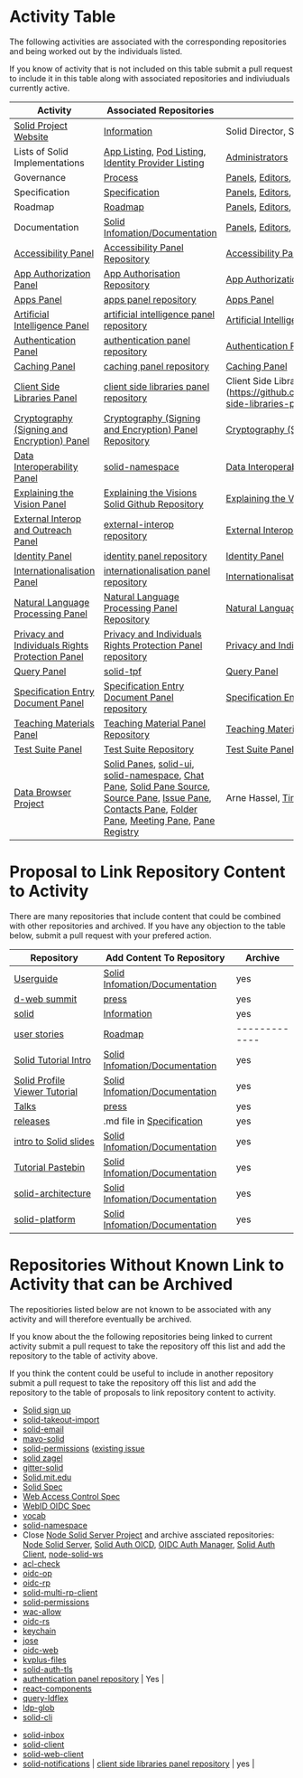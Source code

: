 
# Activity Table

The following activities are associated with the corresponding repositories and being worked out by the individuals listed. 

If you know of activity that is not included on this table submit a pull request to include it in this table along with associated repositories and indiviuduals currently active. 

| Activity  |  Associated Repositories  | Individuals Currently Active | 
| ------------- | ------------- | ------------- |
| [Solid Project Website](https://www.solidproject.org) | [Information](https://github.com/solid/information) | Solid Director, Solid Manager |
| Lists of Solid Implementations | [App Listing](https://github.com/solid/solid-apps), [Pod Listing](https://github.com/solid/pods), [Identity Provider Listing](https://github.com/solid/solid-idp-list) | [Administrators](https://github.com/orgs/solid/teams/administrators) | [Stakeholders](https://github.com/solid/process/blob/master/stakeholders.md), Solid Manager |
| Governance | [Process](https://github.com/solid/process) | [Panels](https://github.com/orgs/solid/teams/panels), [Editors](https://github.com/orgs/solid/teams/editors), [Administrators](https://github.com/orgs/solid/teams/administrators), Solid Director, Solid Manager |
| Specification | [Specification](https://github.com/solid/specification) | [Panels](https://github.com/orgs/solid/teams/panels), [Editors](https://github.com/orgs/solid/teams/editors), [Administrators](https://github.com/orgs/solid/teams/administrators), Solid Director, Solid Manager |
| Roadmap | [Roadmap](https://github.com/solid/Roadmap) | [Panels](https://github.com/orgs/solid/teams/panels), [Editors](https://github.com/orgs/solid/teams/editors), [Administrators](https://github.com/orgs/solid/teams/administrators), Solid Director, Solid Manager |
| Documentation |  [Solid Infomation/Documentation](https://github.com/solid/information/tree/master/documentation) | [Panels](https://github.com/orgs/solid/teams/panels), [Editors](https://github.com/orgs/solid/teams/editors), [Administrators](https://github.com/orgs/solid/teams/administrators), Solid Director, Solid Manager |
| [Accessibility Panel](https://github.com/solid/process/blob/master/panels.md#accessibility-panel) | [Accessibility Panel Repository](https://github.com/solid/Accessibility-Panel) | [Accessibility Panel](https://github.com/solid/process/blob/master/panels.md#accessibility-panel) |
| [App Authorization Panel](https://github.com/solid/process/blob/master/panels.md#app-authorization) | [App Authorisation Repository](https://github.com/solid/app-authorization-panel/issues/) | [App Authorization Panel](https://github.com/solid/process/blob/master/panels.md#app-authorization) |
| [Apps Panel](https://github.com/solid/process/blob/master/panels.md#apps-panel) | [apps panel repository](https://github.com/solid/apps-panel)  | [Apps Panel](https://github.com/solid/process/blob/master/panels.md#apps-panel) |
| [Artificial Intelligence Panel](https://github.com/solid/process/blob/master/panels.md#artificial-intelligence-panel) | [artificial intelligence panel repository](https://github.com/solid/Artificial-Intelligence-Panel) | [Artificial Intelligence Panel](https://github.com/solid/process/blob/master/panels.md#artificial-intelligence-panel) |
| [Authentication Panel](https://github.com/solid/process/blob/master/panels.md#authentication-panel) | [authentication panel repository](https://github.com/solid/authentication-panel)  | [Authentication Panel](https://github.com/solid/process/blob/master/panels.md#authentication-panel) |
| [Caching Panel](https://github.com/solid/process/blob/master/panels.md#caching-panel) | [caching panel repository](https://github.com/solid/caching-panel) | [Caching Panel](https://github.com/solid/process/blob/master/panels.md#caching-panel) |
| [Client Side Libraries Panel](https://github.com/solid/process/blob/master/panels.md#client-side-libraries-panel) | [client side libraries panel repository](https://github.com/solid/client-side-libraries-panel) | Client Side Libraries Panel](https://github.com/solid/process/blob/master/panels.md#client-side-libraries-panel) |
| [Cryptography (Signing and Encryption) Panel](https://github.com/solid/process/blob/master/panels.md#cryptography-signing-and-encryption-panel) | [Cryptography (Signing and Encryption) Panel Repository](https://github.com/solid/cryptography-signing-and-encryption-panel) | [Cryptography (Signing and Encryption) Panel](https://github.com/solid/process/blob/master/panels.md#cryptography-signing-and-encryption-panel) |
| [Data Interoperability Panel](https://github.com/solid/process/blob/master/panels.md#data-interoperability) | [solid-namespace](https://github.com/solid/solid-namespace) | [Data Interoperability Panel](https://github.com/solid/process/blob/master/panels.md#data-interoperability) |
| [Explaining the Vision Panel](https://github.com/solid/process/blob/master/panels.md#explaining-the-vision-panel) | [Explaining the Visions Solid Github Repository](https://github.com/solid/Explaining-the-Vision-Panel)  | [Explaining the Vision Panel](https://github.com/solid/process/blob/master/panels.md#explaining-the-vision-panel) |
| [External Interop and Outreach Panel](https://github.com/solid/process/blob/master/panels.md#external-interop-and-outreach-panel) | [external-interop repository](https://github.com/solid/external-interop) | [External Interop and Outreach Panel](https://github.com/solid/process/blob/master/panels.md#external-interop-and-outreach-panel) |
| [Identity Panel](https://github.com/solid/process/blob/master/panels.md#identity-panel) | [identity panel repository](https://github.com/solid/identity-panel)  | [Identity Panel](https://github.com/solid/process/blob/master/panels.md#identity-panel) |
| [Internationalisation Panel](https://github.com/solid/process/blob/master/panels.md#internationalisation-panel) | [internationalisation panel repository](https://github.com/solid/internationalisation-panel) | [Internationalisation Panel](https://github.com/solid/process/blob/master/panels.md#internationalisation-panel) |
| [Natural Language Processing Panel](https://github.com/solid/process/blob/master/panels.md#natural-language-processing-panel) | [Natural Language Processing Panel Repository](https://github.com/solid/natural-language-processing-panel) | [Natural Language Processing Panel](https://github.com/solid/process/blob/master/panels.md#natural-language-processing-panel) |
| [Privacy and Individuals Rights Protection Panel](https://github.com/solid/process/blob/master/panels.md#privacy-and-individuals-rights-protection-panel) | [Privacy and Individuals Rights Protection Panel repository](https://github.com/solid/privacy-and-individuals-rights-protection-panel/tree/master)  | [Privacy and Individuals Rights Protection Panel](https://github.com/solid/process/blob/master/panels.md#privacy-and-individuals-rights-protection-panel) |
| [Query Panel](https://github.com/solid/process/blob/master/panels.md#query-panel) | [solid-tpf](https://github.com/solid/solid-tpf)  | [Query Panel](https://github.com/solid/process/blob/master/panels.md#query-panel) |
| [Specification Entry Document Panel](https://github.com/solid/process/blob/master/panels.md#specification-entry-document-panel) | [Specification Entry Document Panel repository](https://github.com/solid/specification-entry-document-panel) | [Specification Entry Document Panel](https://github.com/solid/process/blob/master/panels.md#specification-entry-document-panel) |
| [Teaching Materials Panel](https://github.com/solid/process/blob/master/panels.md#teaching-material-panel) | [Teaching Material Panel Repository](https://github.com/solid/teaching-material-panel) | [Teaching Materials Panel](https://github.com/solid/process/blob/master/panels.md#teaching-material-panel) |
| [Test Suite Panel](https://github.com/solid/process/blob/master/panels.md#test-suite-panel) | [Test Suite Repository](https://github.com/solid/test-suite) | [Test Suite Panel](https://github.com/solid/process/blob/master/panels.md#test-suite-panel) |
| [Data Browser Project](https://github.com/orgs/solid/projects/4) | [Solid Panes](https://github.com/solid/solid-panes), [solid-ui](https://github.com/solid/solid-ui), [solid-namespace](https://github.com/solid/solid-namespace), [Chat Pane](https://github.com/solid/chat-pane), [Solid Pane Source](https://github.com/solid/solid-pane-source), [Source Pane](https://github.com/solid/source-pane), [Issue Pane](https://github.com/solid/issue-pane), [Contacts Pane](https://github.com/solid/contacts-pane), [Folder Pane](https://github.com/solid/folder-pane), [Meeting Pane](https://github.com/solid/meeting-pane), [Pane Registry](https://github.com/solid/pane-registry) | Arne Hassel, [Tim Berners-Lee](https://github.com/timbl), Vincent Tunru|


# Proposal to Link Repository Content to Activity 

There are many repositories that include content that could be combined with other repositories and archived. If you have any objection to the table below, submit a pull request with your prefered action.  

| Repository | Add Content To Repository  | Archive |
| ------------- | ------------- | ------------- |
| [Userguide](https://github.com/solid/userguide) | [Solid Infomation/Documentation](https://github.com/solid/information/tree/master/documentation) | yes |
| [d-web summit](https://github.com/solid/dweb-summit-2018) | [press](https://github.com/solid/information/blob/master/press.md) | yes |
| [solid](https://github.com/solid/solid) | [Information](https://github.com/solid/information) | yes |
| [user stories](https://github.com/solid/user-stories) | [Roadmap](https://github.com/solid/Roadmap) | ------------- |
| [Solid Tutorial Intro](https://github.com/solid/solid-tutorial-intro) | [Solid Infomation/Documentation](https://github.com/solid/information/tree/master/documentation) | yes |
| [Solid Profile Viewer Tutorial](https://github.com/solid/profile-viewer-tutorial) | [Solid Infomation/Documentation](https://github.com/solid/information/tree/master/documentation) | yes |
| [Talks](https://github.com/solid/talks) |[press](https://github.com/solid/information/blob/master/press.md) | yes |
| [releases](https://github.com/solid/releases) | .md file in [Specification](https://github.com/solid/specification) | yes |
| [intro to Solid slides](https://github.com/solid/intro-to-solid-slides) | [Solid Infomation/Documentation](https://github.com/solid/information/tree/master/documentation) | yes |
| [Tutorial Pastebin](https://github.com/solid/solid-tutorial-pastebin) | [Solid Infomation/Documentation](https://github.com/solid/information/tree/master/documentation) | yes |
| [solid-architecture](https://github.com/solid/solid-architecture) | [Solid Infomation/Documentation](https://github.com/solid/information/tree/master/documentation) | yes |
| [solid-platform](https://github.com/solid/solid-platform) | [Solid Infomation/Documentation](https://github.com/solid/information/tree/master/documentation) | yes |

# Repositories Without Known Link to Activity that can be Archived

The repositiories listed below are not known to be associated with any activity and will therefore eventually be archived. 

If you know about the the following repositories being linked to current activity submit a pull request to take the repository off this list and add the repository to the table of activity above.  

If you think the content could be useful to include in another repository submit a pull request to take the repository off this list and add the repository to the table of proposals to link repository content to activity. 

* [Solid sign up](https://github.com/solid/solid-sign-up) 
* [solid-takeout-import](https://github.com/solid/solid-takeout-import) 
* [solid-email](https://github.com/solid/solid-email)
* [mavo-solid](https://github.com/solid/mavo-solid)
* [solid-permissions](https://github.com/solid/solid-permissions) ([existing issue](https://github.com/solid/solid-permissions/issues/33)
* [solid zagel](https://github.com/solid/solid-zagel)
* [gitter-solid](https://github.com/solid/gitter-solid)
* [Solid.mit.edu](https://github.com/solid/solid.mit.edu)
* [Solid Spec](https://github.com/solid/solid-spec) 
* [Web Access Control Spec](https://github.com/solid/web-access-control-spec)
* [WebID OIDC Spec](https://github.com/solid/webid-oidc-spec)
* [vocab](https://github.com/solid/vocab)
* [solid-namespace](https://github.com/solid/solid-namespace) 
* Close [Node Solid Server Project](https://github.com/orgs/solid/projects/2) and archive assciated repositories: [Node Solid Server](https://github.com/solid/node-solid-server), [Solid Auth OICD](https://github.com/solid/solid-auth-oidc), [OIDC Auth Manager](https://github.com/solid/oidc-auth-manager), [Solid Auth Client](https://github.com/solid/solid-auth-client), [node-solid-ws](https://github.com/solid/node-solid-ws)
* [acl-check](https://github.com/solid/acl-check)
* [oidc-op](https://github.com/solid/oidc-op)
* [oidc-rp](https://github.com/solid/oidc-rp)
* [solid-multi-rp-client](https://github.com/solid/solid-multi-rp-client)
* [solid-permissions](https://github.com/solid/solid-permissions)
* [wac-allow](https://github.com/solid/wac-allow)
* [oidc-rs](https://github.com/solid/oidc-rs)
* [keychain](https://github.com/solid/keychain)
* [jose](https://github.com/solid/jose)
* [oidc-web](https://github.com/solid/oidc-web)
* [kvplus-files](https://github.com/solid/kvplus-files)
* [solid-auth-tls](https://github.com/solid/solid-auth-tls) 
* [authentication panel repository](https://github.com/solid/authentication-panel) | Yes |
* [react-components](https://github.com/solid/react-components)
* [query-ldflex](https://github.com/solid/query-ldflex)
* [ldp-glob](https://github.com/solid/ldp-glob)
* [solid-cli](https://github.com/solid/solid-cli)
- [solid-inbox](https://github.com/solid/solid-inbox)
- [solid-client](https://github.com/solid/solid-client)
- [solid-web-client](https://github.com/solid/solid-web-client)
- [solid-notifications](https://github.com/solid/solid-notifications) | [client side libraries panel repository](https://github.com/solid/client-side-libraries-panel) | yes |
